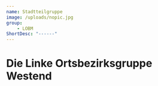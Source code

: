 ```yaml
---
name: Stadtteilgruppe
image: /uploads/nopic.jpg
group:
    - LOBM 
ShortDesc: "------"
---
```

# Die Linke Ortsbezirksgruppe Westend